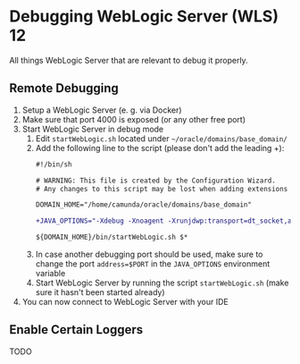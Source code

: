 # Debugging WebLogic Server (WLS) 12

All things WebLogic Server that are relevant to debug it properly.

## Remote Debugging

1. Setup a WebLogic Server (e. g. via Docker)
2. Make sure that port 4000 is exposed (or any other free port)
3. Start WebLogic Server in debug mode
   1. Edit `startWebLogic.sh` located under `~/oracle/domains/base_domain/`
   2. Add the following line to the script (please don't add the leading +):
      ```diff
      #!/bin/sh

      # WARNING: This file is created by the Configuration Wizard.
      # Any changes to this script may be lost when adding extensions to this configuration.

      DOMAIN_HOME="/home/camunda/oracle/domains/base_domain"

      +JAVA_OPTIONS="-Xdebug -Xnoagent -Xrunjdwp:transport=dt_socket,address=4000,server=y,suspend=n"

      ${DOMAIN_HOME}/bin/startWebLogic.sh $*
      ```
   3. In case another debugging port should be used, make sure to change the port `address=$PORT` in the `JAVA_OPTIONS` environment variable
   4. Start WebLogic Server by running the script `startWebLogic.sh` (make sure it hasn't been started already)
4. You can now connect to WebLogic Server with your IDE

## Enable Certain Loggers

TODO
